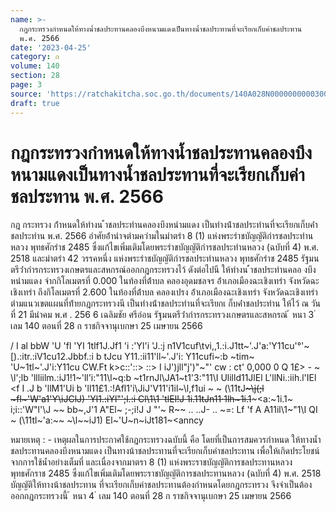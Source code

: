 ```yaml
---
name: >-
  กฎกระทรวงกำหนดให้ทางน้ำชลประทานคลองบึงหนามแดงเป็นทางน้ำชลประทานที่จะเรียกเก็บค่าชลประทาน
  พ.ศ. 2566
date: '2023-04-25'
category: ก
volume: 140
section: 28
page: 3
source: 'https://ratchakitcha.soc.go.th/documents/140A028N0000000000300.pdf'
draft: true
---
```


# กฎกระทรวงกำหนดให้ทางน้ำชลประทานคลองบึงหนามแดงเป็นทางน้ำชลประทานที่จะเรียกเก็บค่าชลประทาน พ.ศ. 2566

กฎ กระทรวง ก้ําหนดให้ทํางน ้ําชลประทํานคลองบึงหนํามแดง เป็นทํางน้ําชลประทํานที่จะเรียกเก็บค่ําชลประทําน พ.ศ. 2566 อําศัยอ้ํานําจตํามควํามในมําตรํา 8 (1) แห่งพระรําชบัญญัติกํารชลประทํานหลวง พุทธศักรําช 2485 ซึ่งแก้ไขเพิ่มเติมโดยพระรําชบัญญัติกํารชลประทํานหลวง (ฉบับที่ 4) พ.ศ. 2518 และมําตรํา 42 วรรคหนึ่ง แห่งพระรําชบัญญัติกํารชลประทํานหลวง พุทธศักรําช 2485 รัฐมนตรีว่ํากํารกระทรวงเกษตรและสหกรณ์ออกกฎกระทรวงไว้ ดังต่อไปนี ให้ทํางน ้ําชลประทํานคลอ งบึงหนํามแดง จํากกิโลเมตรที่ 0.000 ในท้องที่ต้ําบล คลองอุดมชลจร อ้ําเภอเมืองฉะเชิงเทรํา จังหวัดฉะเชิงเทรํา ถึงกิโลเมตรที่ 2.600 ในท้องที่ต้ําบล คลองเปรง อ้ําเภอเมืองฉะเชิงเทรํา จังหวัดฉะเชิงเทรํา ตํามแนวเขตแผนที่ท้ํายกฎกระทรวงนี เป็นทํางน้ําชลประทํานที่จะเรียกเ ก็บค่ําชลประทําน ให้ไว้ ณ วันที่ 21 มีนําคม พ.ศ . 256 6 เฉลิมชัย ศรีอ่อน รัฐมนตรีว่ํากํารกระทรวงเกษตรและสหกรณ์ ้ หนา 3 ่ เลม 140 ตอนที่ 28 ก ราชกิจจานุเบกษา 25 เมษายน 2566

/ I al bbW 'U 'fl 'YI 1tlf1J.Jf1 'i :'Yl'i 'J.:j n1V1cuf\tvi,,1.:i.J1tt~'\.J'a:'Y11cu'°'~[).:itr.:iV1cu12.Jbbf\.:i b tJcu Y11.:ii11'll~'\.J'i: Y11cufi~:b ~tim~ 'U~1tl~'\.J'i:Y11cu CW.Ft k>c::'\::> \::> I iJ')jll"j')"~"' cw : ct' 0,000 0 Q 1£> - ~ \l';lb 'llliilm.:iJ1!1~'ll'i:"11\l~q:b ~t1rnJl\JA1~t1'3:"11\I Ulilld11JlEl L'llNi.:iih.l'IEl <f I .J b 'llM1'Ui b 'll11£1.:!Afl1'i\JiJ'V11'i1il~\l,f1ui ~ ~ (\11tJ~~~\j(;l ~fl~'W'a1'Y\iJClJ) 'Yl1.:iYl"';l.:i Cl\1\1 'tlEl!J ~~1i.11tJn1~~1·1lh~1i.1~~~<a:~1i.1~ i;i::'W"l'\J ~~ bb~,J'1 A"El~ ;-;i!J J "'~ R~~ .. ..J- .. ~=: Lf 'f A A11il\1~"1\I QI ~ (\11tl~'a:~~ ~\l~~iJ1) El~'U~n~iJt181~<anncy

หมายเหตุ : - เหตุผลในการประกาศใช้กฎกระทรวงฉบับนี้ คือ โดยที่เป็นการสมควรกำหนด ให้ทางน้ำชลประทานคลองบึงหนามแดง เป็นทางน้าชลประทานที่จะเรียกเก็บค่าชลประทาน เพื่อให้เกิดประโยชน์ จากการใช้น้ำอย่างเต็มที่ และเนื่องจากมาตรา 8 (1) แห่งพระราชบัญญัติการชลประทานหลวง พุทธศักราช 2485 ซึ่งแก้ไขเพิ่มเติมโดยพระราชบัญญัติการชลประทานหลวง (ฉบับที่ 4) พ.ศ. 2518 บัญญัติให้ทางน้าชลประทาน ที่จะเรียกเก็บค่าชลประทานต้องกำหนดโดยกฎกระทรวง จึงจำเป็นต้องออกกฎกระทรวงนี้ ้ หนา 4 ่ เลม 140 ตอนที่ 28 ก ราชกิจจานุเบกษา 25 เมษายน 2566
